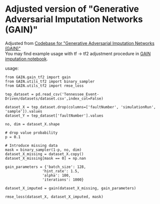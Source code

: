 # Adjusted version of "Generative Adversarial Imputation Networks (GAIN)"

Adjusted from [Codebase for "Generative Adversarial Imputation Networks (GAIN)"](https://github.com/jsyoon0823/GAIN) <br/>
You may find example usage with tf -> tf2 adjustment procedure in [GAIN imputation notebook](https://github.com/5uperpalo/FIREMAN-project/tree/master/fireman_gain.ipynb).

usage:
```
from GAIN.gain_tf2 import gain
from GAIN.utils_tf2 import binary_sampler
from GAIN.utils_tf2 import rmse_loss

tep_dataset = pd.read_csv('Tennessee_Event-Driven/datasets/dataset.csv',index_col=False)

dataset_X = tep_dataset.drop(columns=['faultNumber', 'simulationRun', 'sample']).values
dataset_Y = tep_dataset['faultNumber'].values

no, dim = dataset_X.shape

# drop value probability
p = 0.1

# Introduce missing data
mask = binary_sampler(1-p, no, dim)
dataset_X_missing = dataset_X.copy()
dataset_X_missing[mask == 0] = np.nan

gain_parameters = {'batch_size': 128,
                 'hint_rate': 1.5,
                 'alpha': 100,
                 'iterations': 1000}
                 
dataset_X_imputed = gain(dataset_X_missing, gain_parameters)

rmse_loss(dataset_X, dataset_X_imputed, mask)
```
